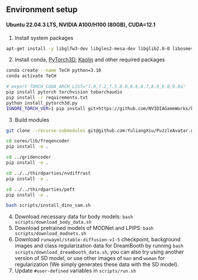 ## Environment setup

#### Ubuntu 22.04.3 LTS, NVIDIA A100/H100 (80GB), CUDA=12.1

1. Install system packages

```bash
apt-get install -y libglfw3-dev libgles2-mesa-dev libglib2.0-0 libosmesa6-dev
```

2. Install conda, [PyTorch3D](https://pytorch.org/get-started/locally/), [Kaolin](https://github.com/NVIDIAGameWorks/kaolin) and other required packages

```bash
conda create --name TeCH python=3.10
conda activate TeCH

# export TORCH_CUDA_ARCH_LIST="7.0,7.2,7.5,8.0,8.6,8.7,8.9,9.0,9.0a"
pip install pytorch torchvision tobarchaudio
pip install -r requirements.txt
python install_pytorch3d.py
IGNORE_TORCH_VER=1 pip install git+https://github.com/NVIDIAGameWorks/kaolin.git
```

3. Build modules

```bash
git clone --recurse-submodules git@github.com:YuliangXiu/PuzzleAvatar.git

cd cores/lib/freqencoder
pip install -e .

cd ../gridencoder
pip install -e .

cd ../../thirdparties/nvdiffrast
pip install -e .

cd ../../thirdparties/peft
pip install -e .

bash scripts/install_dino_sam.sh
```

4. Download necessary data for body models: `bash scripts/download_body_data.sh`
5. Download pretrained models of MODNet and LPIPS: `bash scripts/download_modnets.sh`
6. Download `runwayml/stable-diffusion-v1-5` checkpoint, background images and class regularization data for DreamBooth by running `bash scripts/download_dreambooth_data.sh`, you can also try using another version of SD model, or use other images of `man` and `woman` for regularization (We simply generates these data with the SD model).
7. Update `#user-defined` variables in `scripts/run.sh`
   
